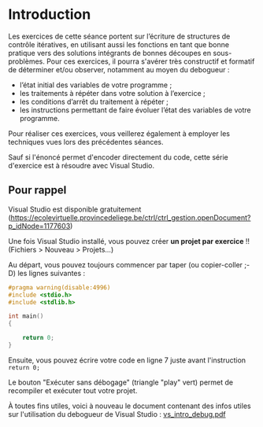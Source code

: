 # Introduction

Les exercices de cette séance portent sur l’écriture de structures de contrôle itératives, en utilisant aussi les fonctions en tant que bonne pratique vers des solutions intégrants de bonnes découpes en sous-problèmes. Pour ces exercices, il pourra s'avérer très constructif et formatif de déterminer et/ou observer, notamment au moyen du debogueur :
- l’état initial des variables de votre programme ;
- les traitements à répéter dans votre solution à l’exercice ;
- les conditions d’arrêt du traitement à répéter ;
- les instructions permettant de faire évoluer l’état des variables de votre programme.

Pour réaliser ces exercices, vous veillerez également à employer les techniques vues lors des précédentes séances.

Sauf si l'énoncé permet d'encoder directement du code, cette série d'exercice est à résoudre avec Visual Studio.

## Pour rappel
Visual Studio est disponible gratuitement (https://ecolevirtuelle.provincedeliege.be/ctrl/ctrl_gestion.openDocument?p_idNode=1177603)

Une fois Visual Studio installé, vous pouvez créer **un projet par exercice** !! (Fichiers > Nouveau > Projets...) 

Au départ, vous pouvez toujours commencer par taper (ou copier-coller ;-D) les lignes suivantes :
```c
#pragma warning(disable:4996)
#include <stdio.h>
#include <stdlib.h>

int main()
{

    return 0;
}
```

Ensuite, vous pouvez écrire votre code en ligne 7 juste avant l'instruction `return 0;`

Le bouton "Exécuter sans débogage" (triangle "play" vert) permet de recompiler et exécuter tout votre projet.

À toutes fins utiles, voici à nouveau le document contenant des infos utiles sur l'utilisation du debogueur de Visual Studio : [vs_intro_debug.pdf](ressources/vs_intro_debug.pdf)